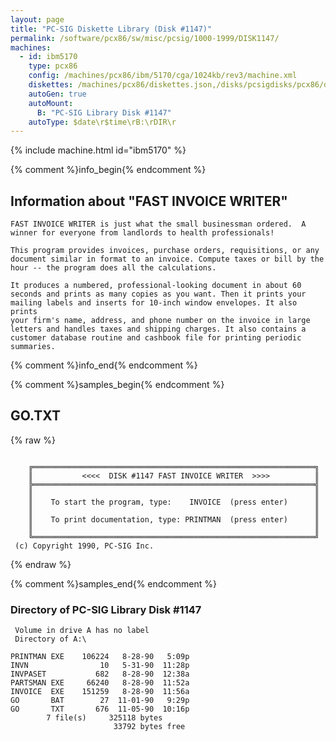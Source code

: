 ```yaml
---
layout: page
title: "PC-SIG Diskette Library (Disk #1147)"
permalink: /software/pcx86/sw/misc/pcsig/1000-1999/DISK1147/
machines:
  - id: ibm5170
    type: pcx86
    config: /machines/pcx86/ibm/5170/cga/1024kb/rev3/machine.xml
    diskettes: /machines/pcx86/diskettes.json,/disks/pcsigdisks/pcx86/diskettes.json
    autoGen: true
    autoMount:
      B: "PC-SIG Library Disk #1147"
    autoType: $date\r$time\rB:\rDIR\r
---
```


{% include machine.html id="ibm5170" %}

{% comment %}info_begin{% endcomment %}

## Information about "FAST INVOICE WRITER"

    FAST INVOICE WRITER is just what the small businessman ordered.  A
    winner for everyone from landlords to health professionals!
    
    This program provides invoices, purchase orders, requisitions, or any
    document similar in format to an invoice. Compute taxes or bill by the
    hour -- the program does all the calculations.
    
    It produces a numbered, professional-looking document in about 60
    seconds and prints as many copies as you want. Then it prints your
    mailing labels and inserts for 10-inch window envelopes. It also prints
    your firm's name, address, and phone number on the invoice in large
    letters and handles taxes and shipping charges. It also contains a
    customer database routine and cashbook file for printing periodic
    summaries.
{% comment %}info_end{% endcomment %}

{% comment %}samples_begin{% endcomment %}

## GO.TXT

{% raw %}
```
 
    ╔═══════════════════════════════════════════════════════════════╗
    ║           <<<<  DISK #1147 FAST INVOICE WRITER  >>>>          ║
    ╠═══════════════════════════════════════════════════════════════╣
    ║                                                               ║
    ║    To start the program, type:    INVOICE  (press enter)      ║
    ║                                                               ║
    ║    To print documentation, type: PRINTMAN  (press enter)      ║
    ║                                                               ║
    ╚═══════════════════════════════════════════════════════════════╝
 (c) Copyright 1990, PC-SIG Inc.
```
{% endraw %}

{% comment %}samples_end{% endcomment %}

### Directory of PC-SIG Library Disk #1147

     Volume in drive A has no label
     Directory of A:\

    PRINTMAN EXE    106224   8-28-90   5:09p
    INVN                10   5-31-90  11:28p
    INVPASET           682   8-28-90  12:38a
    PARTSMAN EXE     66240   8-28-90  11:52a
    INVOICE  EXE    151259   8-28-90  11:56a
    GO       BAT        27  11-01-90   9:29p
    GO       TXT       676  11-05-90  10:16p
            7 file(s)     325118 bytes
                           33792 bytes free
